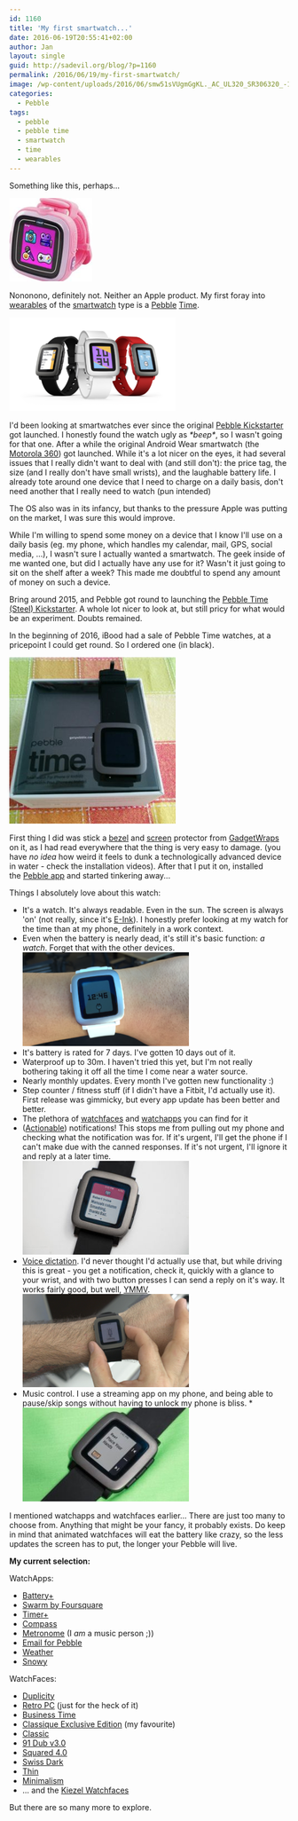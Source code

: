 ```yaml
---
id: 1160
title: 'My first smartwatch...'
date: 2016-06-19T20:55:41+02:00
author: Jan
layout: single
guid: http://sadevil.org/blog/?p=1160
permalink: /2016/06/19/my-first-smartwatch/
image: /wp-content/uploads/2016/06/smw51sVUgmGgKL._AC_UL320_SR306320_-143x150.jpg
categories:
  - Pebble
tags:
  - pebble
  - pebble time
  - smartwatch
  - time
  - wearables
---
```

<p style="text-align: left;">
  Something like this, perhaps...
</p>

![](/assets/images/2016/06/smw51sVUgmGgKL._AC_UL320_SR306320_-150x150.jpg) 

Nononono, definitely not. Neither an Apple product. My first foray into [wearables](https://en.wikipedia.org/wiki/Wearable_technology) 
of the [smartwatch](https://en.wikipedia.org/wiki/Smartwatch) type is a [Pebble](http://www.pebble.com) [Time](https://www.pebble.com/pebble-time-smartwatch-features).

![PBTime](/assets/images/2016/06/PBTime-300x169.png "PBTime") 

I'd been looking at smartwatches ever since the original [Pebble Kickstarter](https://www.kickstarter.com/projects/597507018/pebble-e-paper-watch-for-iphone-and-android) got launched. 
I honestly found the watch ugly as _\*beep\*_, so I wasn't going for that one. After a while 
the original Android Wear smartwatch (the [Motorola 360](https://www.motorola.com/us/products/moto-360)) got launched. 
While it's a lot nicer on the eyes, it had several issues that I really didn't want to deal with (and still don't): 
the price tag, the size (and I really don't have small wrists), and the laughable battery life. I already tote around one 
device that I need to charge on a daily basis, don't need another that I really need to watch (pun intended)

The OS also was in its infancy, but thanks to the pressure Apple was putting on the market, 
I was sure this would improve.

While I'm willing to spend some money on a device that I know I'll use on a daily basis 
(eg. my phone, which handles my calendar, mail, GPS, social media, ...), I wasn't sure I actually wanted a smartwatch. 
The geek inside of me wanted one, but did I actually have any use for it? Wasn't it just going to sit on the shelf after a week? This made me doubtful to spend any amount of money on such a device.

Bring around 2015, and Pebble got round to launching the [Pebble Time (Steel) Kickstarter](https://www.kickstarter.com/projects/597507018/pebble-time-awesome-smartwatch-no-compromises). A whole lot nicer to look at, but still pricy for what would be an experiment. Doubts remained.

In the beginning of 2016, iBood had a sale of Pebble Time watches, at a pricepoint I could get round. So I ordered one (in black).

![mypebble](/assets/images/2016/06/mypebble-300x300.jpg "mypebble") 

First thing I did was stick a [bezel](http://www.gadgetwraps.com/devices/smartwatch/pebble/pebble-time/pebble-time-matte-clear-bezel-skin/) and 
[screen](http://www.gadgetwraps.com/devices/smart-watch/pebble-watch/pebble-time/full-screen-protector-pebble-time.html) protector from [GadgetWraps](http://www.gadgetwraps.com) on it, as I had read everywhere that the thing is very easy to damage. (you have _no idea_ how weird it feels to dunk a technologically advanced device in water - check the installation videos). After that I put it on, installed the [Pebble app](https://play.google.com/store/apps/details?id=com.getpebble.android.basalt&hl=en) and started tinkering away...

Things I absolutely love about this watch:

  * It's a watch. It's always readable. Even in the sun. The screen is always 'on' (not really, since it's [E-Ink](https://en.wikipedia.org/wiki/E_Ink)). I honestly prefer looking at my watch for the time than at my phone, definitely in a work context.
  * Even when the battery is nearly dead, it's still it's basic function: _a watch_. Forget that with the other devices.  
![deadpebble](/assets/images/2016/06/deadpebble-1-300x169.png "deadpebble") 
  * It's battery is rated for 7 days. I've gotten 10 days out of it.
  * Waterproof up to 30m. I haven't tried this yet, but I'm not really bothering taking it off all the time I come near a water source.
  * Nearly monthly updates. Every month I've gotten new functionality :)
  * Step counter / fitness stuff (if I didn't have a Fitbit, I'd actually use it). First release was gimmicky, but every app update has been better and better.
  * The plethora of [watchfaces](https://apps.getpebble.com/en_US/watchfaces) and [watchapps](https://apps.getpebble.com/en_US/watchapps) you can find for it
  * ([Actionable](https://help.getpebble.com/customer/portal/articles/1819783-android---actionable-notifications)) notifications! This stops me from pulling out my phone and checking what the notification was for. If it's urgent, I'll get the phone if I can't make due with the canned responses. If it's not urgent, I'll ignore it and reply at a later time.  
![pebble_gmail](/assets/images/2016/06/pebble_gmail-300x169.jpg "pebble_gmail") 
  * [Voice dictation](http://help.getpebble.com/customer/portal/articles/1952947-voice?b_id=8309). I'd never thought I'd actually use that, but while driving this is great - you get a notification, check it, quickly with a glance to your wrist, and with two button presses I can send a reply on it's way. It works fairly good, but well, [YMMV](https://www.urbandictionary.com/define.php?term=ymmv).  
![pebble-dictation-screen-shot-2015-06-20-at-2-32-28-am](/assets/images/2016/06/pebble-dictation-screen-shot-2015-06-20-at-2-32-28-am-1-300x168.png "pebble-dictation-screen-shot-2015-06-20-at-2-32-28-am") 
  * Music control. I use a streaming app on my phone, and being able to pause/skip songs without having to unlock my phone is bliss.
  *![pebble_music_green](/assets/images/2016/06/pebble_music_green-300x169.jpg "pebble_music_green") 

I mentioned watchapps and watchfaces earlier... There are just too many to choose from. Anything that might be your fancy, it probably exists. Do keep in mind that animated watchfaces will eat the battery like crazy, so the less updates the screen has to put, the longer your Pebble will live.

**My current selection:**

WatchApps:

  * [Battery+](https://apps.getpebble.com/en_US/application/55197642d6fa6f2633000092)
  * [Swarm by Foursquare](https://apps.getpebble.com/en_US/application/52e0380f7f68b384ee000010)
  * [Timer+](https://apps.getpebble.com/en_US/application/54a1ba1afc5f23e4c000012d)
  * [Compass](https://apps.getpebble.com/en_US/application/540f7cafbc27450164000157)
  * [Metronome](https://apps.getpebble.com/en_US/application/569b571ddba9797f93000012) (I _am_ a music person ;))
  * [Email for Pebble](https://apps.getpebble.com/en_US/application/5691bdb1f72963ac6500001a)
  * [Weather](https://apps.getpebble.com/en_US/application/529eaee7d7894b8324000022)
  * [Snowy](https://apps.getpebble.com/en_US/application/561960c8a1dd2652af00000d)

WatchFaces:

  * [Duplicity](https://apps.getpebble.com/en_US/application/545e71fd80acf1a84400006b?)
  * [Retro PC](https://apps.getpebble.com/en_US/application/568167dce08e48268600002f) (just for the heck of it)
  * [Business Time](https://apps.getpebble.com/en_US/application/573da5e25253b1680800000d)
  * [Classique Exclusive Edition](https://apps.getpebble.com/en_US/application/56f2a4d1e4a8593d8f000003) (my favourite)
  * [Classic](https://apps.getpebble.com/en_US/application/52ca20c86e3cc2bc7d00003c)
  * [91 Dub v3.0](https://apps.getpebble.com/en_US/application/52b231c2b70e1c159500009b)
  * [Squared 4.0](https://apps.getpebble.com/en_US/application/52f014d342937dc4430000ee)
  * [Swiss Dark](https://apps.getpebble.com/en_US/application/56635d294ce70342e400007f)
  * [Thin](https://apps.getpebble.com/en_US/application/550ccb556caaed4e0100006d)
  * [Minimalism](https://apps.getpebble.com/en_US/application/56f93a5361a01637e5000036)
  * ... and the [Kiezel Watchfaces](https://apps.getpebble.com/en_US/developer/558e3fd4e3975e527b000055/1?native=false&query=kiezel%252520watchfaces)

But there are so many more to explore.